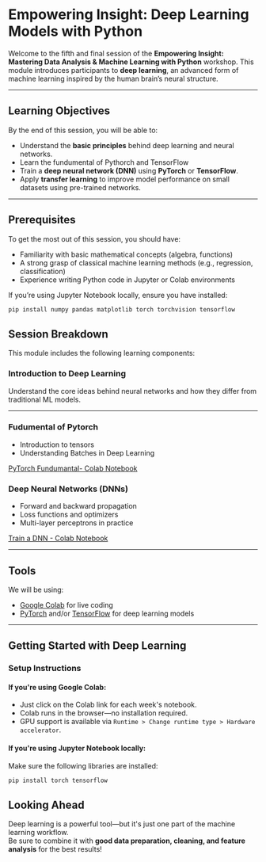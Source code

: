 # Empowering Insight: Deep Learning Models with Python

Welcome to the fifth and final session of the **Empowering Insight: Mastering Data Analysis & Machine Learning with Python** workshop. This module introduces participants to **deep learning**, an advanced form of machine learning inspired by the human brain’s neural structure.

---

## Learning Objectives

By the end of this session, you will be able to:

- Understand the **basic principles** behind deep learning and neural networks.
- Learn the fundumental of Pythorch and TensorFlow 
- Train a **deep neural network (DNN)** using **PyTorch** or **TensorFlow**.
- Apply **transfer learning** to improve model performance on small datasets using pre-trained networks.

---

## Prerequisites

To get the most out of this session, you should have:

- Familiarity with basic mathematical concepts (algebra, functions)
- A strong grasp of classical machine learning methods (e.g., regression, classification)
- Experience writing Python code in Jupyter or Colab environments

If you’re using Jupyter Notebook locally, ensure you have installed:

```bash
pip install numpy pandas matplotlib torch torchvision tensorflow
```
## Session Breakdown

This module includes the following learning components:

### Introduction to Deep Learning
Understand the core ideas behind neural networks and how they differ from traditional ML models.

---

### Fudumental of Pytorch 

- Introduction to tensors
- Understanding Batches in Deep Learning  

[PyTorch Fundumantal- Colab Notebook](https://colab.research.google.com/drive/1ey7AZ5Puplnrls652BaTBsOGFltdxJH3#scrollTo=8wQdsCqYF1-B)

### Deep Neural Networks (DNNs)

- Forward and backward propagation  
- Loss functions and optimizers  
- Multi-layer perceptrons in practice  

[Train a DNN - Colab Notebook](https://colab.research.google.com/drive/1Z7zZGs6MFpnRil2UwLjEZDV2ECX4Tvmq?usp=sharing)

---

## Tools

We will be using:

- [Google Colab](https://colab.research.google.com/) for live coding  
- [PyTorch](https://pytorch.org/) and/or [TensorFlow](https://www.tensorflow.org/) for deep learning models  

---

## Getting Started with Deep Learning

### Setup Instructions

#### If you're using **Google Colab**:
- Just click on the Colab link for each week's notebook.
- Colab runs in the browser—no installation required.
- GPU support is available via `Runtime > Change runtime type > Hardware accelerator`.

#### If you're using **Jupyter Notebook** locally:
Make sure the following libraries are installed:

```bash
pip install torch tensorflow 
```

## Looking Ahead

Deep learning is a powerful tool—but it's just one part of the machine learning workflow.  
Be sure to combine it with **good data preparation, cleaning, and feature analysis** for the best results!

